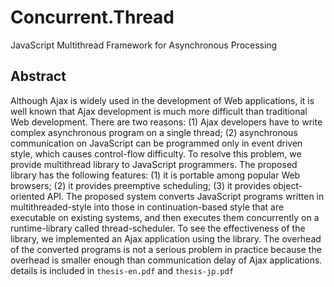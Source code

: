 # Concurrent.Thread
JavaScript Multithread Framework for Asynchronous Processing
## Abstract
Although Ajax is widely used in the development of Web applications, it is well known
that Ajax development is much more difficult than traditional Web development. There are
two reasons: (1) Ajax developers have to write complex asynchronous program on a single
thread; (2) asynchronous communication on JavaScript can be programmed only in event
driven style, which causes control-flow difficulty. To resolve this problem, we provide multithread library to JavaScript programmers. The proposed library has the following features:
(1) it is portable among popular Web browsers; (2) it provides preemptive scheduling; (3)
it provides object-oriented API. The proposed system converts JavaScript programs written
in multithreaded-style into those in continuation-based style that are executable on existing
systems, and then executes them concurrently on a runtime-library called thread-scheduler.
To see the effectiveness of the library, we implemented an Ajax application using the library.
The overhead of the converted programs is not a serious problem in practice because the
overhead is smaller enough than communication delay of Ajax applications. details is included in `thesis-en.pdf` and `thesis-jp.pdf`
